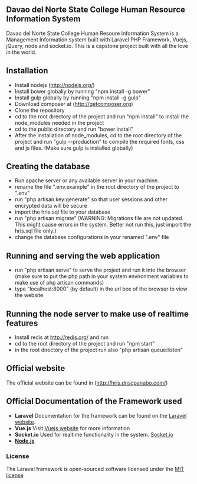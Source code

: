 ## Davao del Norte State College Human Resource Information System

Davao del Norte State College Human Resoure Information System is a Management Information system built with Laravel PHP Framework, Vuejs, jQuery, node and socket.io. This is a capstone project built with all the love in the world. 

## Installation

- Install nodejs (http://nodejs.org/)
- Install bower globally by running "npm install -g bower"
- Install gulp globally by running "npm install -g gulp"
- Download composer at (http://getcomposer.org)
- Clone the repository
- cd to the root directory of the project and run "npm install" to install the node_modules needed in the project
- cd to the public directory and run "bower install"
- After the installation of node_modules, cd to the root directory of the project and run "gulp --production" to compile the required fonts, css and js files. (Make sure gulp is installed globally)

## Creating the database

- Run apache server or any available server in your machine.
- rename the file ".env.example" in the root directory of the project to ".env"
- run "php artisan key:generate" so that user sessions and other encrypted data will be secure
- import the hris.sql file to your database
- run "php artisan migrate" (WARNING: Migrations file are not updated. This might cause errors in the system. Better not run this, just import the hris.sql file only.) 
- change the database configurations in your renamed ".env" file

## Running and serving the web application

- run "php artisan serve" to serve the project and run it into the browser (make sure to put the php path in your system environment variables to make use of php artisan commands)
- type "localhost:8000" (by default) in the url box of the browser to view the website

## Running the node server to make use of realtime features

- Install redis at http://redis.org/ and run
- cd to the root directory of the project and run "npm start"
- in the root directory of the project run also "php artisan queue:listen"

## Official website

The official website can be found in (http://hris.dnscpanabo.com/)

## Official Documentation of the Framework used

- <b>Laravel</b> Documentation for the framework can be found on the [Laravel website](http://laravel.com/docs).
- <b>Vue.js</b> Visit [Vuejs website](http://vuejs.org) for more information
- <b>Socket.io</b> Used for realtime functionality in the system. [Socket.io](http://socket.io)
- <b>[Node.js](http://nodejs.org)</b>

### License

The Laravel framework is open-sourced software licensed under the [MIT license](http://opensource.org/licenses/MIT)
